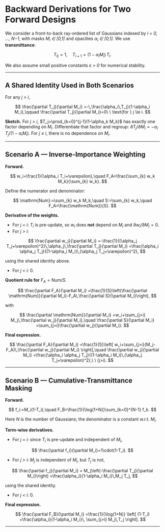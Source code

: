 # Backward Derivations for Two Forward Designs

We consider a front-to-back ray-ordered list of Gaussians indexed by *i = 0, ..., N−1*, with masks *M<sub>i</sub> ∈ [0,1]* and opacities *α<sub>i</sub> ∈ [0,1]*. We use **transmittance**:

$$
T_0=1,\quad T_{i+1}=(1-\alpha_i M_i)\,T_i.
$$

We also assume small positive constants *ε > 0* for numerical stability.

---

## A Shared Identity Used in Both Scenarios

For any *j > i*,

$$
\frac{\partial T_j}{\partial M_i}
=-\,\frac{\alpha_i\,T_j}{1-\alpha_i M_i},\qquad
\frac{\partial T_j}{\partial M_i}=0\ \ \text{for } j \le i.
$$

**Sketch.** For *j > i*, $T_j=\prod_{k=0}^{j-1}(1-\alpha_k M_k)$ has exactly one factor depending on *M<sub>i</sub>*. Differentiate that factor and regroup:
$\partial T_j/\partial M_i=-\alpha_i\,T_j/(1-\alpha_i M_i)$. For *j ≤ i*, there is no dependence on *M<sub>i</sub>*.

---

## Scenario A — Inverse-Importance Weighting

**Forward.**

$$
w_i=\frac{1}{\alpha_i T_i+\varepsilon},\quad
F_A=\frac{\sum_{k} w_k M_k}{\sum_{k} w_k}.
$$

Define the numerator and denominator:

$$
\mathrm{Num}:=\sum_{k} w_k M_k,\quad
S:=\sum_{k} w_k,\quad
F_A=\frac{\mathrm{Num}}{S}.
$$

**Derivative of the weights.**

- For *j = i*: *T<sub>i</sub>* is pre-update, so *w<sub>i</sub>* does **not** depend on *M<sub>i</sub>* and $\partial w_i/\partial M_i=0$.
- For *j > i*:

$$
\frac{\partial w_j}{\partial M_i}
=-\frac{1}{(\alpha_j T_j+\varepsilon)^2}\,\alpha_j\,\frac{\partial T_j}{\partial M_i}
=\frac{\alpha_i \alpha_j T_j}{(1-\alpha_i M_i)\,(\alpha_j T_j+\varepsilon)^2},
$$

using the shared identity above.

- For *j < i*: 0.

**Quotient rule for** $F_A=\mathrm{Num}/S$.

$$
\frac{\partial F_A}{\partial M_i}
=\frac{1}{S}\left(\frac{\partial \mathrm{Num}}{\partial M_i}-F_A\,\frac{\partial S}{\partial M_i}\right),
$$

with

$$
\frac{\partial \mathrm{Num}}{\partial M_i}
=w_i+\sum_{j>i} M_j\,\frac{\partial w_j}{\partial M_i},\quad
\frac{\partial S}{\partial M_i}
=\sum_{j>i}\frac{\partial w_j}{\partial M_i}.
$$

**Final expression.**

$$
\frac{\partial F_A}{\partial M_i}
=\frac{1}{S}\left[
w_i+\sum_{j>i}(M_j-F_A)\,\frac{\partial w_j}{\partial M_i}
\right],\quad
\frac{\partial w_j}{\partial M_i}
=\frac{\alpha_i \alpha_j T_j}{(1-\alpha_i M_i)\,(\alpha_j T_j+\varepsilon)^2},\ \ (j>i).
$$


---

## Scenario B — Cumulative-Transmittance Masking

**Forward.**

$$
f_i:=M_i(1-T_i),\quad
F_B=\frac{1}{\log(1+N)}\sum_{k=0}^{N-1} f_k.
$$

Here *N* is the number of Gaussians; the denominator is a constant w.r.t. *M<sub>i</sub>*.

**Term-wise derivatives.**

- For *j = i*: since *T<sub>i</sub>* is pre-update and independent of *M<sub>i</sub>*,

$$
\frac{\partial f_i}{\partial M_i}=1\cdot(1-T_i).
$$

- For *j > i*: *M<sub>j</sub>* is independent of *M<sub>i</sub>*, but *T<sub>j</sub>* is not,

$$
\frac{\partial f_j}{\partial M_i}
= M_j\left(-\frac{\partial T_j}{\partial M_i}\right)
=\frac{\alpha_i}{1-\alpha_i M_i}\,M_j T_j,
$$

using the shared identity.

- For *j < i*: 0.

**Final expression.**

$$
\frac{\partial F_B}{\partial M_i}
=\frac{1}{\log(1+N)}
\left[
(1-T_i)
+\frac{\alpha_i}{1-\alpha_i M_i}\,
\sum_{j>i} M_j\,T_j
\right].
$$

---


